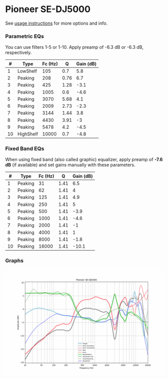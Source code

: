 # Pioneer SE-DJ5000
See [usage instructions](https://github.com/jaakkopasanen/AutoEq#usage) for more options and info.

### Parametric EQs
You can use filters 1-5 or 1-10. Apply preamp of -6.3 dB or -6.3 dB, respectively.

|   # | Type      |   Fc (Hz) |    Q |   Gain (dB) |
|-----|-----------|-----------|------|-------------|
|   1 | LowShelf  |       105 | 0.7  |         5.8 |
|   2 | Peaking   |       208 | 0.76 |         6.7 |
|   3 | Peaking   |       425 | 1.28 |        -3.1 |
|   4 | Peaking   |      1005 | 0.6  |        -4.6 |
|   5 | Peaking   |      3070 | 5.68 |         4.1 |
|   6 | Peaking   |      2009 | 2.73 |        -2.3 |
|   7 | Peaking   |      3144 | 1.44 |         3.8 |
|   8 | Peaking   |      4430 | 3.91 |        -3   |
|   9 | Peaking   |      5478 | 4.2  |        -4.5 |
|  10 | HighShelf |     10000 | 0.7  |        -4.8 |

### Fixed Band EQs
When using fixed band (also called graphic) equalizer, apply preamp of **-7.6 dB** (if available) and set gains manually with these parameters.

|   # | Type    |   Fc (Hz) |    Q |   Gain (dB) |
|-----|---------|-----------|------|-------------|
|   1 | Peaking |        31 | 1.41 |         6.5 |
|   2 | Peaking |        62 | 1.41 |         4   |
|   3 | Peaking |       125 | 1.41 |         4.9 |
|   4 | Peaking |       250 | 1.41 |         5   |
|   5 | Peaking |       500 | 1.41 |        -3.9 |
|   6 | Peaking |      1000 | 1.41 |        -4.6 |
|   7 | Peaking |      2000 | 1.41 |        -1   |
|   8 | Peaking |      4000 | 1.41 |         1   |
|   9 | Peaking |      8000 | 1.41 |        -1.8 |
|  10 | Peaking |     16000 | 1.41 |       -10.1 |

### Graphs
![](./Pioneer%20SE-DJ5000.png)
